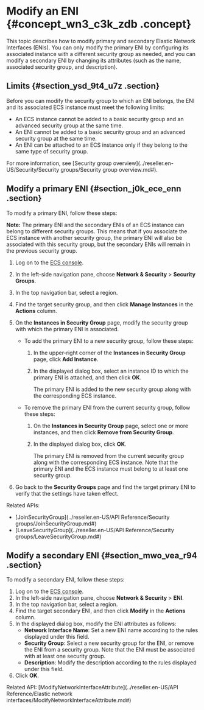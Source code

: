 # Modify an ENI {#concept_wn3_c3k_zdb .concept}

This topic describes how to modify primary and secondary Elastic Network Interfaces \(ENIs\). You can only modify the primary ENI by configuring its associated instance with a different security group as needed, and you can modify a secondary ENI by changing its attributes \(such as the name, associated security group, and description\).

## Limits {#section_ysd_9t4_u7z .section}

Before you can modify the security group to which an ENI belongs, the ENI and its associated ECS instance must meet the following limits:

-   An ECS instance cannot be added to a basic security group and an advanced security group at the same time.
-   An ENI cannot be added to a basic security group and an advanced security group at the same time.
-   An ENI can be attached to an ECS instance only if they belong to the same type of security group.

For more information, see [Security group overview](../reseller.en-US/Security/Security groups/Security group overview.md#).

## Modify a primary ENI {#section_j0k_ece_enn .section}

To modify a primary ENI, follow these steps:

**Note:** The primary ENI and the secondary ENIs of an ECS instance can belong to different security groups. This means that if you associate the ECS instance with another security group, the primary ENI will also be associated with this security group, but the secondary ENIs will remain in the previous security group.

1.  Log on to the [ECS console](https://partners-intl.console.aliyun.com/#/ecs).
2.  In the left-side navigation pane, choose **Network & Security** \> **Security Groups**.
3.  In the top navigation bar, select a region.
4.  Find the target security group, and then click **Manage Instances** in the **Actions** column.
5.  On the **Instances in Security Group** page, modify the security group with which the primary ENI is associated.
    -   To add the primary ENI to a new security group, follow these steps:
        1.  In the upper-right corner of the **Instances in Security Group** page, click **Add Instance**.
        2.  In the displayed dialog box, select an instance ID to which the primary ENI is attached, and then click **OK**.

            The primary ENI is added to the new security group along with the corresponding ECS instance.

    -   To remove the primary ENI from the current security group, follow these steps:
        1.  On the **Instances in Security Group** page, select one or more instances, and then click **Remove from Security Group**.
        2.  In the displayed dialog box, click **OK**.

            The primary ENI is removed from the current security group along with the corresponding ECS instance. Note that the primary ENI and the ECS instance must belong to at least one security group.

6.  Go back to the **Security Groups** page and find the target primary ENI to verify that the settings have taken effect.

Related APIs:

-   [JoinSecurityGroup](../reseller.en-US/API Reference/Security groups/JoinSecurityGroup.md#)
-   [LeaveSecurityGroup](../reseller.en-US/API Reference/Security groups/LeaveSecurityGroup.md#)

## Modify a secondary ENI {#section_mwo_vea_r94 .section}

To modify a secondary ENI, follow these steps:

1.  Log on to the [ECS console](https://partners-intl.console.aliyun.com/#/ecs).
2.  In the left-side navigation pane, choose **Network & Security** \> **ENI**.
3.  In the top navigation bar, select a region.
4.  Find the target secondary ENI, and then click **Modify** in the **Actions** column.
5.  In the displayed dialog box, modify the ENI attributes as follows:
    -   **Network Interface Name**: Set a new ENI name according to the rules displayed under this field.
    -   **Security Group**: Select a new security group for the ENI, or remove the ENI from a security group. Note that the ENI must be associated with at least one security group.
    -   **Description**: Modify the description according to the rules displayed under this field.
6.  Click **OK**.

Related API: [ModifyNetworkInterfaceAttribute](../reseller.en-US/API Reference/Elastic network interfaces/ModifyNetworkInterfaceAttribute.md#)

